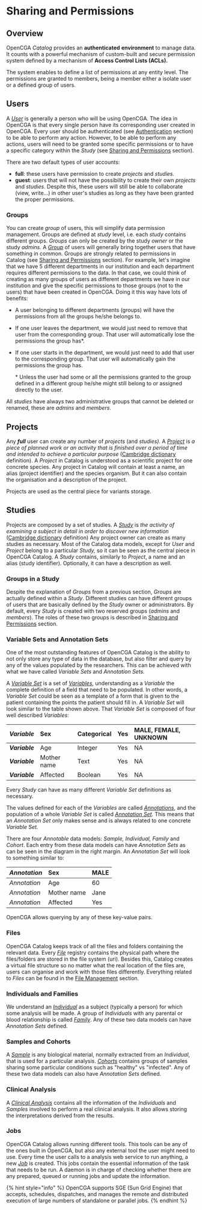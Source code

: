 # Sharing and Permissions

## Overview

OpenCGA _Catalog_ provides an **authenticated** **environment** to manage data. It counts with a powerful mechanism of custom-built and secure permission system defined by a mechanism of **Access Control Lists \(ACLs\).**

The system enables to define a list of permissions at any entity level. The permissions are granted to members, being a member either a isolate user or a defined group of users.

## Users <a id="DataManagement-Users"></a>

A [_User_](https://github.com/opencb/opencga/blob/develop/opencga-core/src/main/java/org/opencb/opencga/core/models/User.java) is generally a person who will be using OpenCGA. The idea in OpenCGA is that every single person have its corresponding user created in OpenCGA. Every user should be authenticated \(see [Authentication](http://docs.opencb.org/display/opencga/Authentication) section\) to be able to perform any action. However, to be able to perform any actions, users will need to be granted some specific permissions or to have a specific category within the _Study_ \(see [Sharing and Permissions](http://docs.opencb.org/display/opencga/Sharing+and+Permissions) section\).

There are two default types of user accounts:

* **full**: these users have permission to create _projects_ and _studies._
* **guest**: users that will not have the possibility to create their own _projects_ and _studies._ Despite this, these users will still be able to collaborate \(view, write...\) in other user's studies as long as they have been granted the proper permissions.

### Groups <a id="DataManagement-Groups"></a>

You can create _group_ of users, this will simplify data permission management. Groups are defined at _study_ level, i.e. each _study_ contains different groups. _Groups_ can only be created by the study _owner_ or the study _admins._ A [_Group_](https://github.com/opencb/opencga/blob/develop/opencga-core/src/main/java/org/opencb/opencga/core/models/Group.java) of users will generally bring together users that have something in common. Groups are strongly related to permissions in Catalog \(see [Sharing and Permissions](http://docs.opencb.org/display/opencga/Sharing+and+Permissions) section\). For example, let's imagine that we have 5 different departments in our institution and each department requires different permissions to the data. In that case, we could think of creating as many groups of users as different departments we have in our institution and give the specific permissions to those groups \(not to the users\) that have been created in OpenCGA. Doing it this way have lots of benefits:

* A user belonging to different departments \(groups\) will have the permissions from all the groups he/she belongs to.
* If one user leaves the department, we would just need to remove that user from the corresponding group. That user will automatically lose the permissions the group has\*.
* If one user starts in the department, we would just need to add that user to the corresponding group. That user will automatically gain the permissions the group has.

  \* Unless the user had some or all the permissions granted to the group defined in a different group he/she might still belong to or assigned directly to the user.

All _studies_ have always two administrative groups that cannot be deleted or renamed, these are _admins_ and _members_.

## Projects <a id="DataManagement-Projects"></a>

Any _**full**_ user can create any number of _projects_ \(and _studies\)._ A [_Project_](https://github.com/opencb/opencga/blob/develop/opencga-core/src/main/java/org/opencb/opencga/core/models/Project.java) is _a piece of planned work or an activity that is finished over a period of time and intended to achieve a particular purpose_ \([Cambridge dictionary](https://dictionary.cambridge.org/dictionary/english/project) definition\). A _Project_ in Catalog is understood as a scientific project for one concrete species. Any project in Catalog will contain at least a name, an alias \(project identifier\) and the species organism. But it can also contain the organisation and a description of the project.

Projects are used as the central piece for variants storage.

## Studies <a id="DataManagement-Studies"></a>

Projects are composed by a set of studies. A [_Study_](https://github.com/opencb/opencga/blob/develop/opencga-core/src/main/java/org/opencb/opencga/core/models/Study.java) is _the activity of examining a subject in detail in order to discover new information_ \([Cambridge dictionary](https://dictionary.cambridge.org/dictionary/english/study) definition\) Any project owner can create as many studies as necessary. Most of the Catalog data models, except for _User_ and _Project_ belong to a particular _Study,_ so it can be seen as the central piece in OpenCGA Catalog. A _Study_ contains, similarly to _Project_, a name and an alias \(study identifier\). Optionally, it can have a description as well.

### Groups in a Study <a id="DataManagement-Groups.1"></a>

Despite the explanation of _Groups_ from a previous section, _Groups_ are actually defined within a _Study_. Different studies can have different groups of users that are basically defined by the _Study_ owner or administrators. By default, every _Study_ is created with two reserved groups \(_admins_ and _members_\). The roles of these two groups is described in [Sharing and Permissions](http://docs.opencb.org/display/opencga/Sharing+and+Permissions) section.

### Variable Sets and Annotation Sets <a id="DataManagement-VariableSetsandAnnotationSets"></a>

One of the most outstanding features of OpenCGA Catalog is the ability to not only store any type of data in the database, but also filter and query by any of the values populated by the researchers. This can be achieved with what we have called _Variable Sets_ and _Annotation Sets._

A [_Variable Set_](https://github.com/opencb/opencga/blob/develop/opencga-core/src/main/java/org/opencb/opencga/core/models/VariableSet.java) is a set of [_Variables_](https://github.com/opencb/opencga/blob/develop/opencga-core/src/main/java/org/opencb/opencga/core/models/Variable.java), understanding as a _Variable_ the complete definition of a field that need to be populated. In other words, a _Variable Set_ could be seen as a template of a form that is given to the patient containing the points the patient should fill in. A _Variable Set_ will look similar to the table shown above. That _Variable Set_ is composed of four well described _Variables_:

| _**Variable**_ | Sex | Categorical | Yes | MALE, FEMALE, UNKNOWN |
| :--- | :--- | :--- | :--- | :--- |
| _**Variable**_ | Age | Integer | Yes | NA |
| _**Variable**_ | Mother name | Text | Yes | NA |
| _**Variable**_ | Affected | Boolean | Yes | NA |

Every _Study_ can have as many different _Variable Set_ definitions as necessary.

The values defined for each of the _Variables_ are called [_Annotations_](https://github.com/opencb/opencga/blob/develop/opencga-core/src/main/java/org/opencb/opencga/core/models/Annotation.java), and the population of a whole _Variable Set_ is called [_Annotation Set_](https://github.com/opencb/opencga/blob/develop/opencga-core/src/main/java/org/opencb/opencga/core/models/AnnotationSet.java)_._ This means that an _Annotation Set_ only makes sense and is always related to one concrete _Variable Set._

There are four _Annotable_ data models: _Sample, Individual, Family_ and _Cohort_. Each entry from these data models can have _Annotation Sets_ as can be seen in the diagram in the right margin. An _Annotation Set_ will look to something similar to:

| _Annotation_ | Sex | MALE |
| :--- | :--- | :--- |
| _Annotation_ | Age | 60 |
| _Annotation_ | Mother name | Jane |
| _Annotation_ | Affected | Yes |

OpenCGA allows querying by any of these key-value pairs.

### Files <a id="DataManagement-Files"></a>

OpenCGA Catalog keeps track of all the files and folders containing the relevant data. Every [_File_](https://github.com/opencb/opencga/blob/develop/opencga-core/src/main/java/org/opencb/opencga/core/models/File.java) registry contains the physical path where the files/folders are stored in the file system \(uri\). Besides this, Catalog creates a virtual file structure so no matter what the real location of the files are, users can organise and work with those files differently. Everything related to _Files_ can be found in the [File Management](http://docs.opencb.org/display/opencga/File+Management) section.

### Individuals and Families <a id="DataManagement-IndividualsandFamilies"></a>

We understand an [_Individual_](https://github.com/opencb/opencga/blob/develop/opencga-core/src/main/java/org/opencb/opencga/core/models/Individual.java) as a subject \(typically a person\) for which some analysis will be made. A group of _Individuals_ with any parental or blood relationship is called [_Family_](https://github.com/opencb/opencga/blob/develop/opencga-core/src/main/java/org/opencb/opencga/core/models/Individual.java). Any of these two data models can have _Annotation Sets_ defined.

### Samples and Cohorts <a id="DataManagement-SamplesandCohorts"></a>

A [_Sample_](https://github.com/opencb/opencga/blob/develop/opencga-core/src/main/java/org/opencb/opencga/core/models/Sample.java) is any biological material, normally extracted from an _Individual_, that is used for a particular analysis. [_Cohorts_](https://github.com/opencb/opencga/blob/develop/opencga-core/src/main/java/org/opencb/opencga/core/models/Cohort.java) contains groups of samples sharing some particular conditions such as "healthy" vs "infected". Any of these two data models can also have _Annotation Sets_ defined.

### Clinical Analysis <a id="DataManagement-ClinicalAnalysis"></a>

A [_Clinical Analysis_](https://github.com/opencb/opencga/blob/develop/opencga-core/src/main/java/org/opencb/opencga/core/models/ClinicalAnalysis.java) contains all the information of the _Individuals_ and _Samples_ involved to perform a real clinical analysis. It also allows storing the interpretations derived from the results.

### Jobs <a id="DataManagement-Job"></a>

OpenCGA Catalog allows running different tools. This tools can be any of the ones built in OpenCGA, but also any external tool the user might need to use. Every time the user calls to a analysis web service to run anything, a new [_Job_](https://github.com/opencb/opencga/blob/develop/opencga-core/src/main/java/org/opencb/opencga/core/models/Job.java) is created. This jobs contain the essential information of the task that needs to be run. A daemon is in charge of checking whether there are any prepared, queued or running jobs and update the information.

{% hint style="info" %}
OpenCGA supports SGE \(Sun Grid Engine\) that accepts, schedules, dispatches, and manages the remote and distributed execution of large numbers of standalone or parallel jobs.
{% endhint %}

